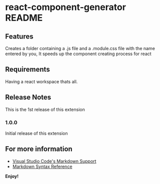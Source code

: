 # react-component-generator README

## Features

Creates a folder containing a .js file and a .module.css file with the name entered by you, It speeds up the component creating process for react

## Requirements

Having a react workspace thats all.

## Release Notes

This is the 1st release of this extension

### 1.0.0

Initial release of this extension

## For more information

- [Visual Studio Code's Markdown Support](http://code.visualstudio.com/docs/languages/markdown)
- [Markdown Syntax Reference](https://help.github.com/articles/markdown-basics/)

**Enjoy!**
